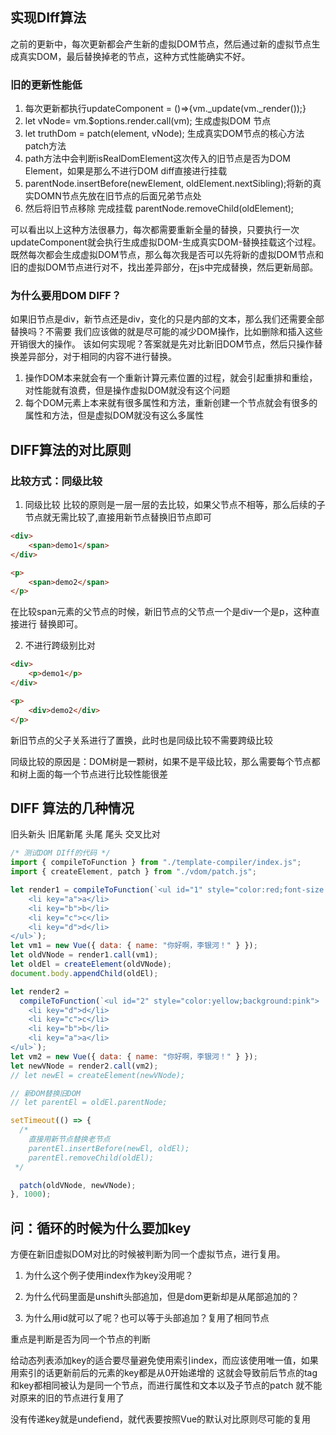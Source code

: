 ## 实现DIff算法
之前的更新中，每次更新都会产生新的虚拟DOM节点，然后通过新的虚拟节点生成真实DOM，最后替换掉老的节点，这种方式性能确实不好。

### 旧的更新性能低
1. 每次更新都执行updateComponent = ()=>{vm._update(vm._render());}
2. let vNode= vm.$options.render.call(vm); 生成虚拟DOM 节点
3. let truthDom = patch(element, vNode); 生成真实DOM节点的核心方法 patch方法
4. path方法中会判断isRealDomElement这次传入的旧节点是否为DOM Element，如果是那么不进行DOM diff直接进行挂载
5. parentNode.insertBefore(newElement, oldElement.nextSibling);将新的真实DOMN节点先放在旧节点的后面兄弟节点处
6. 然后将旧节点移除 完成挂载 parentNode.removeChild(oldElement);

可以看出以上这种方法很暴力，每次都需要重新全量的替换，只要执行一次updateComponent就会执行生成虚拟DOM-生成真实DOM-替换挂载这个过程。既然每次都会生成虚拟DOM节点，那么每次我是否可以先将新的虚拟DOM节点和旧的虚拟DOM节点进行对不，找出差异部分，在js中完成替换，然后更新局部。



### 为什么要用DOM DIFF？
如果旧节点是div，新节点还是div，变化的只是内部的文本，那么我们还需要全部替换吗？不需要
我们应该做的就是尽可能的减少DOM操作，比如删除和插入这些开销很大的操作。
该如何实现呢？答案就是先对比新旧DOM节点，然后只操作替换差异部分，对于相同的内容不进行替换。

1. 操作DOM本来就会有一个重新计算元素位置的过程，就会引起重排和重绘，对性能就有浪费，但是操作虚拟DOM就没有这个问题
2. 每个DOM元素上本来就有很多属性和方法，重新创建一个节点就会有很多的属性和方法，但是虚拟DOM就没有这么多属性



## DIFF算法的对比原则

### 比较方式：同级比较

1. 同级比较 比较的原则是一层一层的去比较，如果父节点不相等，那么后续的子节点就无需比较了,直接用新节点替换旧节点即可
```html
<div>
    <span>demo1</span>
</div>

<p>
    <span>demo2</span>
</p>
```
在比较span元素的父节点的时候，新旧节点的父节点一个是div一个是p，这种直接进行 替换即可。


2. 不进行跨级别比对
```html
<div>
    <p>demo1</p>
</div>

<p>
    <div>demo2</div>
</p>
```
新旧节点的父子关系进行了置换，此时也是同级比较不需要跨级比较

同级比较的原因是：DOM树是一颗树，如果不是平级比较，那么需要每个节点都和树上面的每一个节点进行比较性能很差

## DIFF 算法的几种情况
旧头新头
旧尾新尾
头尾
尾头
交叉比对

```js
/* 测试DOM DIff的代码 */
import { compileToFunction } from "./template-compiler/index.js";
import { createElement, patch } from "./vdom/patch.js";

let render1 = compileToFunction(`<ul id="1" style="color:red;font-size:16px">
	<li key="a">a</li>
	<li key="b">b</li>
	<li key="c">c</li>
	<li key="d">d</li>
</ul>`);
let vm1 = new Vue({ data: { name: "你好啊，李银河！" } });
let oldVNode = render1.call(vm1);
let oldEl = createElement(oldVNode);
document.body.appendChild(oldEl);

let render2 =
  compileToFunction(`<ul id="2" style="color:yellow;background:pink">
	<li key="d">d</li>
	<li key="c">c</li>
	<li key="b">b</li>
	<li key="a">a</li>
</ul>`);
let vm2 = new Vue({ data: { name: "你好啊，李银河！" } });
let newVNode = render2.call(vm2);
// let newEl = createElement(newVNode);

// 新DOM替换旧DOM
// let parentEl = oldEl.parentNode;

setTimeout(() => {
  /*  
	直接用新节点替换老节点
 	parentEl.insertBefore(newEl, oldEl);
  	parentEl.removeChild(oldEl); 
 */

  patch(oldVNode, newVNode);
}, 1000);
```

## 问：循环的时候为什么要加key
方便在新旧虚拟DOM对比的时候被判断为同一个虚拟节点，进行复用。

1. 为什么这个例子使用index作为key没用呢？

2. 为什么代码里面是unshift头部追加，但是dom更新却是从尾部追加的？

3. 为什么用id就可以了呢？也可以等于头部追加？复用了相同节点

重点是判断是否为同一个节点的判断 

给动态列表添加key的适合要尽量避免使用索引index，而应该使用唯一值，如果用索引的话更新前后的元素的key都是从0开始递增的
这就会导致前后节点的tag和key都相同被认为是同一个节点，而进行属性和文本以及子节点的patch
就不能对原来的旧的节点进行复用了

没有传递key就是undefiend，就代表要按照Vue的默认对比原则尽可能的复用